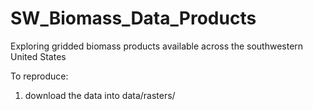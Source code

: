# SW_Biomass_Data_Products
Exploring gridded biomass products available across the southwestern United States

To reproduce:

1. download the data into data/rasters/